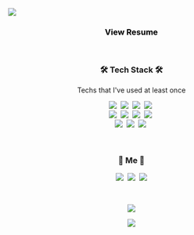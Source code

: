 

<!--
### Hi there 👋

**22yuu/22yuu** is a ✨ _special_ ✨ repository because its `README.md` (this file) appears on your GitHub profile.

Here are some ideas to get you started:

- 🔭 I’m currently working on ...
- 🌱 I’m currently learning ...
- 👯 I’m looking to collaborate on ...
- 🤔 I’m looking for help with ...
- 💬 Ask me about ...
- 📫 How to reach me: ...
- 😄 Pronouns: ...
- ⚡ Fun fact: ...
-->

<img src="https://capsule-render.vercel.app/api?type=slice&color=auto&fontColor=black&height=300&section=header&text=Jinyuu%20LEE&fontSize=85&animation=twinkling" />



<h3 align="center">
    <a href="https://www.notion.so/" style="color: black; text-decoration: none;"> 
   View Resume
    </a>
</h3>

<br>


<h3 align="center">🛠 Tech Stack 🛠</h3>

<p align="center"> Techs that I've used at least once </p>

<p align="center">
  <img src="https://img.shields.io/badge/Python-3766AB?style=flat-square&logo=Python&logoColor=white"/></a>&nbsp  <!-- 파이썬 -->
  <img src="https://img.shields.io/badge/Java-007396?style=flat-square&logo=Java&logoColor=white"/></a>&nbsp  <!-- 자바 -->
  <!-- <img src="https://img.shields.io/badge/C-A8B9CC?style=flat-square&logo=C&logoColor=white"/></a>&nbsp <!-- C -->
  <img src="https://img.shields.io/badge/JavaScript-f7df1e?style=flat-square&logo=javascript&logoColor=white"/></a>&nbsp <!--Javascript -->
  <img src="https://img.shields.io/badge/HTML5-e34f26?style=flat-square&logo=html5&logoColor=white"/></a>&nbsp <!--Html5 -->
  <br>
  <img src="https://img.shields.io/badge/CSS3-1572B6?style=flat-square&logo=css3&logoColor=white"/></a>&nbsp <!--CSS3 -->
  <!-- <img src="https://img.shields.io/badge/Vue.js-4FC08D?style=flat-square&logo=Vue.js&logoColor=white"/></a>&nbsp <!-- Vue.js --> 
  <img src="https://img.shields.io/badge/Spring-6DB33F?style=flat-square&logo=Spring&logoColor=white"/></a>&nbsp <!-- Spring -->
  <!-- <img src="https://img.shields.io/badge/Django-092E20?style=flat-square&logo=Django&logoColor=white"/></a>&nbsp  <!-- Django -->
  <img src="https://img.shields.io/badge/Bootstrap-7952B3?style=flat-square&logo=Bootstrap&logoColor=white"/></a>&nbsp <!-- Bootstrap -->
  <img src="https://img.shields.io/badge/MySQL-4479A1?style=flat-square&logo=MySQL&logoColor=white"/></a>&nbsp <!--MySQL -->
  <br>
  <!-- <img src="https://img.shields.io/badge/PostgreSQL-336791?style=flat-square&logo=PostgreSQL&logoColor=white"/></a>&nbsp <!--PostgreSQL -->
  <!-- <img src="https://img.shields.io/badge/SQLite-003B57?style=flat-square&logo=SQLite&logoColor=white"/></a>&nbsp <!--SQLite -->
  <!-- <img src="https://img.shields.io/badge/Node.js-339933?style=flat-square&logo=Node.js&logoColor=white"/></a>&nbsp <!--Node.js -->
  <img src="https://img.shields.io/badge/pandas-150458?style=flat-square&logo=pandas&logoColor=white"/></a>&nbsp <!--pandas -->
  <img src="https://img.shields.io/badge/TensorFlow-ff6f00?style=flat-square&logo=tensorflow&logoColor=white"/></a>&nbsp <!--tensorflow -->
  <img src="https://img.shields.io/badge/AWS-232F3E?style=flat-square&logo=amazon%20AWS&logoColor=white"/></a>&nbsp <!--AWS -->
  <!-- <img src="https://img.shields.io/badge/RaspberryPi-C51A4A?style=flat-square&logo=Raspberry%20Pi&logoColor=white"/></a>&nbsp <!-- Raspberry -->
  <!-- <img src="https://img.shields.io/badge/Heroku-430098?style=flat-square&logo=Heroku&logoColor=white"/></a>&nbsp <!-- Heroku -->
  <br>
  <!-- <img src="https://img.shields.io/badge/Slack-4A154B?style=flat-square&logo=Slack&logoColor=white"/></a>&nbsp <!-- Slack -->
  <!-- <img src="https://img.shields.io/badge/Jira-0052CC?style=flat-square&logo=Jira%20software&logoColor=white"/></a>&nbsp <!-- Jira -->
  <!-- <img src="https://img.shields.io/badge/Gitlab-FCA121?style=flat-square&logo=Gitlab&logoColor=white"/></a>&nbsp <!-- Gitlab -->
  <!-- <img src="https://img.shields.io/badge/Trello-0079BF?style=flat-square&logo=Trello&logoColor=white"/></a>&nbsp <!-- Trello -->
</p>
<br>

<h3 align="center"> 🍒 Me 🍒 </h3>
<p align="center">
    <!--
  <a href="https://skyiswonder.tistory.com/"><img src="https://img.shields.io/badge/Tech%20Blog-11B48A?style=flat-square&logo=Vimeo&logoColor=white&link=https://maeng2world.tistory.com/"/></a>&nbsp
-->
  <!-- <a href="https://skyiswonder.tistory.com/"><img src="https://img.shields.io/badge/Tech%20Blog-11B48A?style=flat-square&logo=Vimeo&logoColor=white&link=https://maeng2world.tistory.com/"/></a>&nbsp -->
<a href="#"><img src="https://img.shields.io/badge/Tech%20Blog-11B48A?style=flat-square&logo=Vimeo&logoColor=white&link=https://maeng2world.tistory.com/"/></a>&nbsp
  <a href="#"><img src="https://img.shields.io/badge/Instagram-E4405F?style=flat-square&logo=Instagram&logoColor=white&link=https://www.instagram.com/myoung__xd/"/></a>&nbsp
  <a href="mailto:22yuu@naver.com"><img src="https://img.shields.io/badge/Naver-03c75a?style=flat-square&logo=Naver&logoColor=white&link=22yuu@naver.com"/></a>
</p>
<br>

<p align="center">
    <a href="https://hits.seeyoufarm.com"><img src="https://hits.seeyoufarm.com/api/count/incr/badge.svg?url=https://github.com/22yuu/hit-counter&count_bg=%23FFB100&title_bg=%23555555&icon=&icon_color=%23E7E7E7&title=hits&edge_flat=false"/></a>
</p>

<p align="center">
    <img src="https://github-readme-stats.vercel.app/api?username=22yuu&show_icons=true&theme=flag-india&count_private=true"/></a>
</p>

